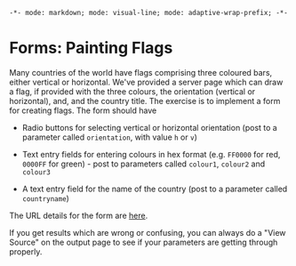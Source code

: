 `-*- mode: markdown; mode: visual-line; mode: adaptive-wrap-prefix; -*-`

# Forms: Painting Flags

Many countries of the world have flags comprising three coloured bars, either vertical or horizontal. We've provided a server page which can draw a flag, if provided with the three colours, the orientation (vertical or horizontal), and, and the country title. The exercise is to implement a form for creating flags. The form should have

- Radio buttons for selecting vertical or horizontal orientation (post to a parameter called `orientation`, with value `h` or `v`)

- Text entry fields for entering colours in hex format (e.g. `FF0000` for red, `0000FF` for green) - post to parameters called `colour1`, `colour2` and `colour3`

- A text entry field for the name of the country (post to a parameter called `countryname`)

The URL details for the form are [here](http://bakirkoy.cassiel.com:5000/describe-flags/).

If you get results which are wrong or confusing, you can always do a "View Source" on the output page to see if your parameters are getting through properly.

